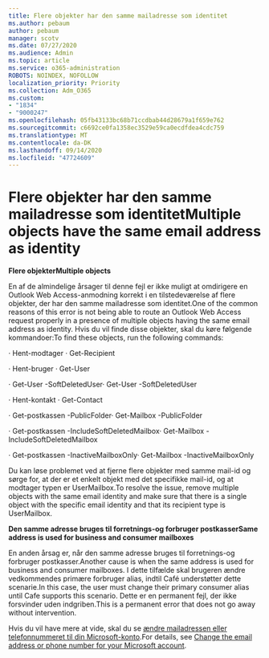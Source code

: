 ```yaml
---
title: Flere objekter har den samme mailadresse som identitet
ms.author: pebaum
author: pebaum
manager: scotv
ms.date: 07/27/2020
ms.audience: Admin
ms.topic: article
ms.service: o365-administration
ROBOTS: NOINDEX, NOFOLLOW
localization_priority: Priority
ms.collection: Adm_O365
ms.custom:
- "1834"
- "9000247"
ms.openlocfilehash: 05fb43133bc68b71ccdbab44d28679a1f659e762
ms.sourcegitcommit: c6692ce0fa1358ec3529e59ca0ecdfdea4cdc759
ms.translationtype: MT
ms.contentlocale: da-DK
ms.lasthandoff: 09/14/2020
ms.locfileid: "47724609"
---
```

# <a name="multiple-objects-have-the-same-email-address-as-identity"></a><span data-ttu-id="40a08-102">Flere objekter har den samme mailadresse som identitet</span><span class="sxs-lookup"><span data-stu-id="40a08-102">Multiple objects have the same email address as identity</span></span>

<span data-ttu-id="40a08-103">**Flere objekter**</span><span class="sxs-lookup"><span data-stu-id="40a08-103">**Multiple objects**</span></span>

<span data-ttu-id="40a08-104">En af de almindelige årsager til denne fejl er ikke muligt at omdirigere en Outlook Web Access-anmodning korrekt i en tilstedeværelse af flere objekter, der har den samme mailadresse som identitet.</span><span class="sxs-lookup"><span data-stu-id="40a08-104">One of the common reasons of this error is not being able to route an Outlook Web Access request properly in a presence of multiple objects having the same email address as identity.</span></span> <span data-ttu-id="40a08-105">Hvis du vil finde disse objekter, skal du køre følgende kommandoer:</span><span class="sxs-lookup"><span data-stu-id="40a08-105">To find these objects, run the following commands:</span></span>

<span data-ttu-id="40a08-106">· Hent-modtager <email address></span><span class="sxs-lookup"><span data-stu-id="40a08-106">· Get-Recipient <email address></span></span>

<span data-ttu-id="40a08-107">· Hent-bruger <email address></span><span class="sxs-lookup"><span data-stu-id="40a08-107">· Get-User <email address></span></span>

<span data-ttu-id="40a08-108">· Get-User <email address> -SoftDeletedUser</span><span class="sxs-lookup"><span data-stu-id="40a08-108">· Get-User <email address> -SoftDeletedUser</span></span>

<span data-ttu-id="40a08-109">· Hent-kontakt <email address></span><span class="sxs-lookup"><span data-stu-id="40a08-109">· Get-Contact <email address></span></span>

<span data-ttu-id="40a08-110">· Get-postkassen <email address> -PublicFolder</span><span class="sxs-lookup"><span data-stu-id="40a08-110">· Get-Mailbox <email address> -PublicFolder</span></span>

<span data-ttu-id="40a08-111">· Get-postkassen <email address> -IncludeSoftDeletedMailbox</span><span class="sxs-lookup"><span data-stu-id="40a08-111">· Get-Mailbox <email address> -IncludeSoftDeletedMailbox</span></span>

<span data-ttu-id="40a08-112">· Get-postkassen <email address> -InactiveMailboxOnly</span><span class="sxs-lookup"><span data-stu-id="40a08-112">· Get-Mailbox <email address> -InactiveMailboxOnly</span></span>

<span data-ttu-id="40a08-113">Du kan løse problemet ved at fjerne flere objekter med samme mail-id og sørge for, at der er et enkelt objekt med det specifikke mail-id, og at modtager typen er UserMailbox.</span><span class="sxs-lookup"><span data-stu-id="40a08-113">To resolve the issue, remove multiple objects with the same email identity and make sure that there is a single object with the specific email identity and that its recipient type is UserMailbox.</span></span>

<span data-ttu-id="40a08-114">**Den samme adresse bruges til forretnings-og forbruger postkasser**</span><span class="sxs-lookup"><span data-stu-id="40a08-114">**Same address is used for business and consumer mailboxes**</span></span>

<span data-ttu-id="40a08-115">En anden årsag er, når den samme adresse bruges til forretnings-og forbruger postkasser.</span><span class="sxs-lookup"><span data-stu-id="40a08-115">Another cause is when the same address is used for business and consumer mailboxes.</span></span> <span data-ttu-id="40a08-116">I dette tilfælde skal brugeren ændre vedkommendes primære forbruger alias, indtil Café understøtter dette scenarie.</span><span class="sxs-lookup"><span data-stu-id="40a08-116">In this case, the user must change their primary consumer alias until Cafe supports this scenario.</span></span> <span data-ttu-id="40a08-117">Dette er en permanent fejl, der ikke forsvinder uden indgriben.</span><span class="sxs-lookup"><span data-stu-id="40a08-117">This is a permanent error that does not go away without intervention.</span></span>

<span data-ttu-id="40a08-118">Hvis du vil have mere at vide, skal du se [ændre mailadressen eller telefonnummeret til din Microsoft-konto](https://support.microsoft.com/help/11545/microsoft-account-rename-your-personal-account).</span><span class="sxs-lookup"><span data-stu-id="40a08-118">For details, see [Change the email address or phone number for your Microsoft account](https://support.microsoft.com/help/11545/microsoft-account-rename-your-personal-account).</span></span>